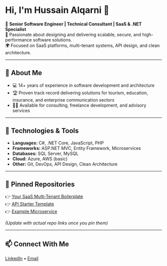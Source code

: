 # Hi, I'm Hussain Alqarni 👋

🚀 **Senior Software Engineer | Technical Consultant | SaaS & .NET Specialist**  
🎯 Passionate about designing and delivering scalable, secure, and high-performance software solutions.  
🌍 Focused on SaaS platforms, multi-tenant systems, API design, and clean architecture.

---

## 💼 **About Me**
- 💻 14+ years of experience in software development and architecture
- 🏆 Proven track record delivering solutions for tourism, education, insurance, and enterprise communication sectors
- 👨‍💻 Available for consulting, freelance development, and advisory services

---

## 🔧 **Technologies & Tools**
- **Languages:** C#, .NET Core, JavaScript, PHP  
- **Frameworks:** ASP.NET MVC, Entity Framework, Microservices  
- **Databases:** SQL Server, MySQL  
- **Cloud:** Azure, AWS (basic)  
- **Other:** Git, DevOps, API Design, Clean Architecture

---

## 📌 **Pinned Repositories**
👉 [Your SaaS Multi-Tenant Boilerplate](#)  
👉 [API Starter Template](#)  
👉 [Example Microservice](#)  

*(Update with actual repo links once you pin them)*

---

## 📫 **Connect With Me**
[LinkedIn](https://www.linkedin.com/in/hussainalqarni/) • [Email](mailto:dev.alqarni@gmail.com)
